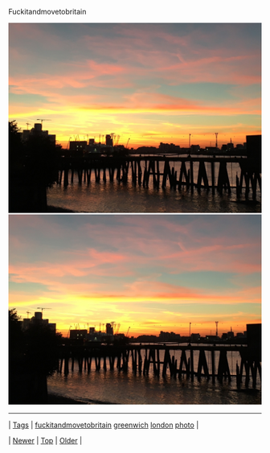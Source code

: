 <!--
title: Fuckitandmovetobritain
date: 2020-06-28T15:27:00.139Z
tags: fuckitandmovetobritain, greenwich, london, photo
-->


Fuckitandmovetobritain

![](153916572292-0.jpg)
![](153916572292-1.jpg)

<!--BOTTOM-POST-NAVIGATION-->
---

| [Tags](tags.md) | [fuckitandmovetobritain](tag-fuckitandmovetobritain.md) [greenwich](tag-greenwich.md) [london](tag-london.md) [photo](tag-photo.md) |

| [Newer](153916221299.md) | [Top](index.md) | [Older](153941297052.md) |